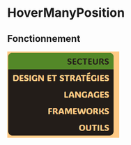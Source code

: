# HoverManyPosition

## Fonctionnement


![HoverManyPosition Gif](./readme/HoverManyPosition.gif "HoverManyPosition")
